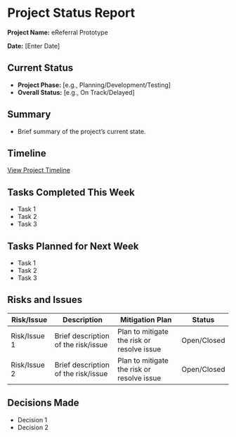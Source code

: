 # Project Status Report

**Project Name:** eReferral Prototype

**Date:** [Enter Date]

## Current Status
- **Project Phase:** [e.g., Planning/Development/Testing]
- **Overall Status:** [e.g., On Track/Delayed]

## Summary
- Brief summary of the project’s current state.

## Timeline
[View Project Timeline](https://github.com/orgs/NWMPHN-Data/projects/24/views/1)

## Tasks Completed This Week
- Task 1
- Task 2
- Task 3

## Tasks Planned for Next Week
- Task 1
- Task 2
- Task 3

## Risks and Issues
| Risk/Issue        | Description                                       | Mitigation Plan                              | Status     |
|-------------------|---------------------------------------------------|---------------------------------------------|------------|
| Risk/Issue 1      | Brief description of the risk/issue               | Plan to mitigate the risk or resolve issue  | Open/Closed|
| Risk/Issue 2      | Brief description of the risk/issue               | Plan to mitigate the risk or resolve issue  | Open/Closed|

## Decisions Made
- Decision 1
- Decision 2

